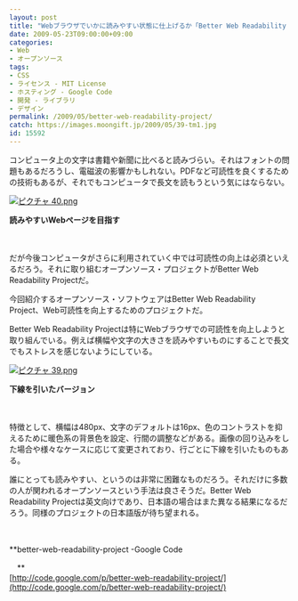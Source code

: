 ```yaml
---
layout: post
title: "Webブラウザでいかに読みやすい状態に仕上げるか「Better Web Readability Project」"
date: 2009-05-23T09:00:00+09:00
categories:
- Web
- オープンソース
tags: 
- CSS
- ライセンス - MIT License
- ホスティング - Google Code
- 開発 - ライブラリ
- デザイン
permalink: /2009/05/better-web-readability-project/
catch: https://images.moongift.jp/2009/05/39-tm1.jpg
id: 15592
---
```

コンピュータ上の文字は書籍や新聞に比べると読みづらい。それはフォントの問題もあるだろうし、電磁波の影響かもしれない。PDFなど可読性を良くするための技術もあるが、それでもコンピュータで長文を読もうという気にはならない。

  

[![ピクチャ 40.png](https://images.moongift.jp/2009/05/40-tm.jpg)](https://images.moongift.jp/2009/05/40.png)  
  
**読みやすいWebページを目指す**

  

　

  

だが今後コンピュータがさらに利用されていく中では可読性の向上は必須といえるだろう。それに取り組むオープンソース・プロジェクトがBetter Web Readability Projectだ。

  

今回紹介するオープンソース・ソフトウェアはBetter Web Readability Project、Web可読性を向上するためのプロジェクトだ。

  
<!--more-->

Better Web Readability Projectは特にWebブラウザでの可読性を向上しようと取り組んでいる。例えば横幅や文字の大きさを読みやすいものにすることで長文でもストレスを感じないようにしている。

  

[![ピクチャ 39.png](https://images.moongift.jp/2009/05/39-tm1.jpg)](https://images.moongift.jp/2009/05/391.png)  
  
**下線を引いたバージョン**

  

　

  

特徴として、横幅は480px、文字のデフォルトは16px、色のコントラストを抑えるために暖色系の背景色を設定、行間の調整などがある。画像の回り込みをした場合や様々なケースに応じて変更されており、行ごとに下線を引いたものもある。

  

誰にとっても読みやすい、というのは非常に困難なものだろう。それだけに多数の人が関われるオープンソースという手法は良さそうだ。Better Web Readability Projectは英文向けであり、日本語の場合はまた異なる結果になるだろう。同様のプロジェクトの日本語版が待ち望まれる。

  

　

  

**better-web-readability-project -Google Code  
  
　**  
  [http://code.google.com/p/better-web-readability-project/](http://code.google.com/p/better-web-readability-project/)

  
